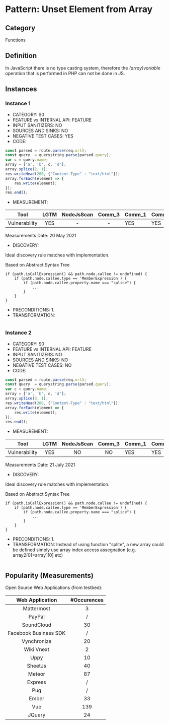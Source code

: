 # Pattern: Unset Element from Array

## Category

Functions

## Definition

In JavaScript there is no type casting system, therefore the _(array)variable_ operation that is performed in PHP can not be done in JS.

## Instances

### Instance 1

- CATEGORY: S0
- FEATURE vs INTERNAL API: FEATURE
- INPUT SANITIZERS: NO
- SOURCES AND SINKS: NO
- NEGATIVE TEST CASES: YES
- CODE:

```javascript
const parsed = route.parse(req.url);
const query  = querystring.parse(parsed.query);
var c = query.name;
array = ['a', 'b', c, 'd'];
array.splice(2, 1);
res.writeHead(200, {"Content-Type" : "text/html"});
array.forEach(element => {
	res.write(element);
});
res.end();
```

- MEASUREMENT:

|     Tool      | LGTM | NodeJsScan | Comm_3 | Comm_1 | Comm_2 | Vulnerable |
| :-----------: | :--: | :--------: | :------: | ------- | --------- | ---------- |
| Vulnerability | YES  |      -    |    -   |     YES |       YES |  NO      |
Measurements Date: 20 May 2021

- DISCOVERY:



Ideal discovery rule matches with implementation.

Based on Abstract Syntax Tree

```
if (path.isCallExpression() && path.node.callee != undefined) {
	if (path.node.callee.type == 'MemberExpression') {
		if (path.node.callee.property.name === "splice") {
			...
		}
	}
}
```



- PRECONDITIONS:
   1.
- TRANSFORMATION:
```javascript
```
### Instance 2

- CATEGORY: S0
- FEATURE vs INTERNAL API: FEATURE
- INPUT SANITIZERS: NO
- SOURCES AND SINKS: NO
- NEGATIVE TEST CASES: NO
- CODE:

```javascript
const parsed = route.parse(req.url);
const query  = querystring.parse(parsed.query);
var c = query.name;
array = ['a', 'b', c, 'd'];
array.splice(3, 1);
res.writeHead(200, {"Content-Type" : "text/html"});
array.forEach(element => {
	res.write(element);
});
res.end();
```

- MEASUREMENT:

|     Tool      | LGTM | NodeJsScan | Comm_3 | Comm_1 | Comm_2 | Vulnerable |
| :-----------: | :--: | :--------: | :------: | ------- | --------- | ---------- |
| Vulnerability | YES   |    NO      |    NO   |  YES    |  YES      |  YES      |
Measurements Date: 21 July 2021

- DISCOVERY:



Ideal discovery rule matches with implementation.

Based on Abstract Syntax Tree

```
if (path.isCallExpression() && path.node.callee != undefined) {
	if (path.node.callee.type == 'MemberExpression') {
		if (path.node.callee.property.name === "splice") {
			...
		}
	}
}
```



- PRECONDITIONS:
   1.
- TRANSFORMATION:
Instead of using function "splite", a new array could be defined simply use array index access assegnation (e.g. array2[0]=array1[0] etc)
```javascript
```
## Popularity (Measurements)

Open Source Web Applications (from testbed):

|    Web Application    | #Occurences |
| :-------------------: | :---------: |
|      Mattermost       |      3      |
|        PayPal         |      /      |
|      SoundCloud       |     30      |
| Facebook Business SDK |      /      |
|      Vynchronize      |     20      |
|      Wiki Vnext       |      2      |
|         Uppy          |     10      |
|        SheetJs        |     40      |
|        Meteor         |     87      |
|        Express        |      /      |
|          Pug          |      /      |
|         Ember         |     33      |
|          Vue          |     139     |
|        JQuery         |     24      |





